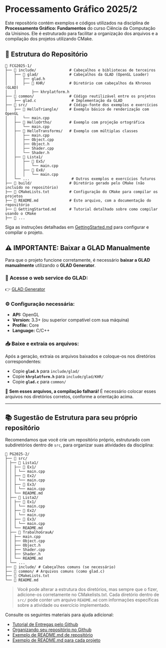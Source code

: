 # Processamento Gráfico 2025/2

Este repositório contém exemplos e códigos utilizados na disciplina de **Processamento Gráfico: Fundamentos** do curso Ciência da Computação da Unisinos. Ele é estruturado para facilitar a organização dos arquivos e a compilação dos projetos utilizando CMake.

## 📂 Estrutura do Repositório

```plaintext
📂 FCG2025-1/
├── 📂 include/               # Cabeçalhos e bibliotecas de terceiros
│   ├── 📂 glad/              # Cabeçalhos da GLAD (OpenGL Loader)
│   │   ├── glad.h
│   │   ├── 📂 KHR/           # Diretório com cabeçalhos da Khronos (GLAD)
│   │       ├── khrplatform.h
├── 📂 common/                # Código reutilizável entre os projetos
│   ├── glad.c                # Implementação da GLAD
├── 📂 src/                   # Código-fonte dos exemplos e exercícios
│   ├── 📂 HelloTriangle/     # Exemplo básico de renderização com OpenGL
│   │   └── main.cpp
│   ├── 📂 HelloOrtho/        # Exemplo com projeção ortográfica
│   │   └── main.cpp
│   ├── 📂 HelloTransforms/   # Exemplo com múltiplas classes
│   │   ├── main.cpp
│   │   ├── Object.cpp
│   │   ├── Object.h
│   │   ├── Shader.cpp
│   │   └── Shader.h
│   ├── 📂 Lista1/
│   │   ├── 📂 Ex5/
│   │   │   └── main.cpp
│   │   ├── 📂 Ex8/
│   │   │   └── main.cpp
│   └── ...                   # Outros exemplos e exercícios futuros
├── 📂 build/                 # Diretório gerado pelo CMake (não incluído no repositório)
├── 📄 CMakeLists.txt         # Configuração do CMake para compilar os projetos
├── 📄 README.md              # Este arquivo, com a documentação do repositório
├── 📄 GettingStarted.md      # Tutorial detalhado sobre como compilar usando o CMake
├── 📄 ...
```

Siga as instruções detalhadas em [GettingStarted.md](GettingStarted.md) para configurar e compilar o projeto.

## ⚠️ **IMPORTANTE: Baixar a GLAD Manualmente**
Para que o projeto funcione corretamente, é necessário **baixar a GLAD manualmente** utilizando o **GLAD Generator**.

### 🔗 **Acesse o web service do GLAD**:
👉 [GLAD Generator](https://glad.dav1d.de/)

### ⚙️ **Configuração necessária:**
- **API:** OpenGL  
- **Version:** 3.3+ (ou superior compatível com sua máquina)  
- **Profile:** Core  
- **Language:** C/C++  

### 📥 **Baixe e extraia os arquivos:**
Após a geração, extraia os arquivos baixados e coloque-os nos diretórios correspondentes:
- Copie **`glad.h`** para `include/glad/`
- Copie **`khrplatform.h`** para `include/glad/KHR/`
- Copie **`glad.c`** para `common/`

🚨 **Sem esses arquivos, a compilação falhará!** É necessário colocar esses arquivos nos diretórios corretos, conforme a orientação acima.

---

## 📚 Sugestão de Estrutura para seu próprio repositório

Recomendamos que você crie um repositório próprio, estruturado com subdiretórios dentro de `src`, para organizar suas atividades da disciplina:

```
📁 PG2025-2/
├── 📁 src/
│ ├── 📁 Lista1/
│ │ ├── 📁 Ex1/
│ │ │ └── main.cpp
│ │ ├── 📁 Ex2/
│ │ │ └── main.cpp
│ │ ├── 📁 Ex3/
│ │ │ └── main.cpp
│ │ └── README.md
│ ├── 📁 Lista2/
│ │ ├── 📁 Ex1/
│ │ │ └── main.cpp
│ │ ├── 📁 Ex2/
│ │ │ └── main.cpp
│ │ ├── 📁 Ex3/
│ │ │ └── main.cpp
│ │ └── README.md
│ ├── 📁 TrabalhoGrauA/
│ │ ├── main.cpp
│ │ ├── Object.cpp
│ │ ├── Object.h
│ │ ├── Shader.cpp
│ │ ├── Shader.h
│ │ └── README.md
│ └── ...
├── 📁 include/ # Cabeçalhos comuns (se necessário)
├── 📁 common/ # Arquivos comuns (como glad.c)
├── 📄 CMakeLists.txt
└── 📄 README.md
```
> Você pode alterar a estrutura dos diretórios, mas sempre que o fizer, adicione-os corretamente no CMakelists.txt.
> Cada diretório dentro de `src/` pode conter um arquivo `README.md` com informações específicas sobre a atividade ou exercício implementado.

Consulte os seguintes materiais para ajuda adicional:
- [Tutorial de Entregas pelo Github](misc/TutorialEntregasGithub.pdf)
- [Organizando seu repositório no Github](misc/OrganizandoRepositorioGithub.pdf)
- [Exemplo de README.md de repositório](misc/Template_README_Repositorio.md)
- [Exemplo de README.md para cada projeto](misc/Template_README_Projeto.md)